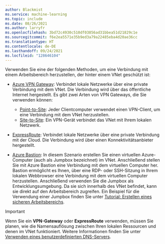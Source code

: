 ```yaml
---
author: Blackmist
ms.service: machine-learning
ms.topic: include
ms.date: 08/26/2021
ms.author: larryfr
ms.openlocfilehash: 3bd72c4930c510df03856ad31bbea51d21829c1e
ms.sourcegitcommit: f6e2ea5571e35b9ed3a79a22485eba4d20ae36cc
ms.translationtype: HT
ms.contentlocale: de-DE
ms.lasthandoff: 09/24/2021
ms.locfileid: "128646104"
---
```

Verwenden Sie eine der folgenden Methoden, um eine Verbindung mit einem Arbeitsbereich herzustellen, der hinter einem VNet geschützt ist:

* [Azure VPN Gateway](/azure/vpn-gateway/vpn-gateway-about-vpngateways): Verbindet lokale Netzwerke über eine private Verbindung mit dem VNet. Die Verbindung wird über das öffentliche Internet hergestellt. Es gibt zwei Arten von VPN Gateways, die Sie verwenden können:

    * [Point-to-Site](/azure/vpn-gateway/vpn-gateway-howto-point-to-site-resource-manager-portal): Jeder Clientcomputer verwendet einen VPN-Client, um eine Verbindung mit dem VNet herzustellen.
    * [Site-to-Site](/azure/vpn-gateway/tutorial-site-to-site-portal): Ein VPN-Gerät verbindet das VNet mit Ihrem lokalen Netzwerk.

* [ExpressRoute](https://azure.microsoft.com/services/expressroute/): Verbindet lokale Netzwerke über eine private Verbindung mit der Cloud. Die Verbindung wird über einen Konnektivitätsanbieter hergestellt.
* [Azure Bastion](/azure/bastion/bastion-overview): In diesem Szenario erstellen Sie einen virtuellen Azure-Computer (auch als Jumpbox bezeichnet) im VNet. Anschließend stellen Sie mit Azure Bastion eine Verbindung mit dem virtuellen Computer her. Bastion ermöglicht es Ihnen, über eine RDP- oder SSH-Sitzung in Ihrem lokalen Webbrowser eine Verbindung mit dem virtuellen Computer herzustellen. Anschließend verwenden Sie die Jumpbox als Entwicklungsumgebung. Da sie sich innerhalb des VNet befindet, kann sie direkt auf den Arbeitsbereich zugreifen. Ein Beispiel für die Verwendung einer Jumpbox finden Sie unter [Tutorial: Erstellen eines sicheren Arbeitsbereichs](/azure/machine-learning/tutorial-create-secure-workspace).

> [!IMPORTANT]
> Wenn Sie ein __VPN-Gateway__ oder __ExpressRoute__ verwenden, müssen Sie planen, wie die Namensauflösung zwischen Ihren lokalen Ressourcen und denen im VNet funktioniert. Weitere Informationen finden Sie unter [Verwenden eines benutzerdefinierten DNS-Servers](/azure/machine-learning/how-to-custom-dns).
